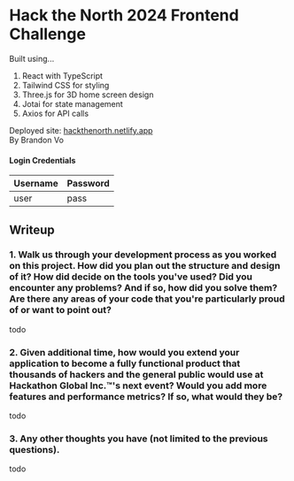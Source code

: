 # Hack the North 2024 Frontend Challenge

Built using...

1. React with TypeScript
2. Tailwind CSS for styling
3. Three.js for 3D home screen design
4. Jotai for state management
5. Axios for API calls

Deployed site: [hackthenorth.netlify.app](https://hackthenorth.netlify.app/)  
By Brandon Vo

#### Login Credentials

| Username | Password |
| -------- | -------- |
| user     | pass     |

## Writeup

### 1. Walk us through your development process as you worked on this project. How did you plan out the structure and design of it? How did decide on the tools you've used? Did you encounter any problems? And if so, how did you solve them? Are there any areas of your code that you're particularly proud of or want to point out?

todo

### 2. Given additional time, how would you extend your application to become a fully functional product that thousands of hackers and the general public would use at Hackathon Global Inc.™'s next event? Would you add more features and performance metrics? If so, what would they be?

todo

### 3. Any other thoughts you have (not limited to the previous questions).

todo
